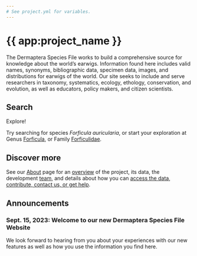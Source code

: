 ```yaml
---
# See project.yml for variables.
---
```


# {{ app:project_name }}
The Dermaptera Species File works to build a comprehensive source for knowledge about the world’s earwigs. Information found here includes valid names, synonyms, bibliographic data, specimen data, images, and distributions for earwigs of the world. Our site seeks to include and serve researchers in taxonomy, systematics, ecology, ethology, conservation, and evolution, as well as educators, policy makers, and citizen scientists.

## Search

<autocomplete-otu class="w-80 place-content-center" placeholder="Search by taxon name"/>

Explore!

Try searching for species _Forficula auricularia_, or start your exploration at Genus [Forficula](/otus/888460/overview),  or Family [Forficulidae](/otus/888282/overview).

## Discover more
See our [About](about) page for an [overview](about#overview) of the project, its data, the development [team](about#project-development-and-maintenance), and details about how you can [access the data, contribute, contact us, or get help](about#contribute-or-get-help). 

## Announcements

### Sept. 15, 2023: Welcome to our new Dermaptera Species File Website
<p>We look forward to hearing from you about your experiences with our new features as well as how you use the information you find here.</p>
